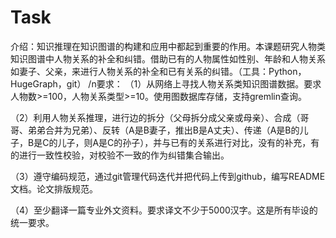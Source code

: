 # Task
介绍：知识推理在知识图谱的构建和应用中都起到重要的作用。本课题研究人物类知识图谱中人物关系的补全和纠错。借助已有的人物属性如性别、年龄和人物关系如妻子、父亲，来进行人物关系的补全和已有关系的纠错。（工具：Python，HugeGraph，git）
/n要求： （1）从网络上寻找人物关系类知识图谱数据。要求人物数>=100，人物关系类型>=10。使用图数据库存储，支持gremlin查询。

（2）利用人物关系推理，进行边的拆分（父母拆分成父亲或母亲）、合成（哥哥、弟弟合并为兄弟）、反转（A是B妻子，推出B是A丈夫）、传递（A是B的儿子，B是C的儿子，则A是C的孙子），并与已有的关系进行对比，没有的补充，有的进行一致性校验，对校验不一致的作为纠错集合输出。

（3）遵守编码规范，通过git管理代码迭代并把代码上传到github，编写README文档。论文排版规范。

（4）至少翻译一篇专业外文资料。要求译文不少于5000汉字。这是所有毕设的统一要求。
